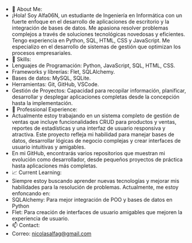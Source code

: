 - 👋 About Me:
- ¡Hola! Soy Alfa06N, un estudiante de Ingeniería en Informática con un fuerte enfoque en el desarrollo de aplicaciones de escritorio y la integración de bases de datos. Me apasiona resolver problemas complejos a través de soluciones tecnológicas novedosas y eficientes. Tengo experiencia en Python, SQL, HTML, CSS y JavaScript. Me especializo en el desarrollo de sistemas de gestión que optimizan los procesos empresariales.
- 🚀 Skills:
- Lenguajes de Programación: Python, JavaScript, SQL, HTML, CSS.
- Frameworks y librerías: Flet, SQLAlchemy.
- Bases de datos: MySQL, SQLite.
- Herramientas: Git, GitHub, VSCode.
- Gestión de Proyectos: Capacidad para recopilar información, planificar, desarrollar y desplegar aplicaciones completas desde la concepción hasta la implementación.
- 💼 Professional Experience:
- Actualmente estoy trabajando en un sistema completo de gestión de ventas que incluye funcionalidades CRUD para productos y ventas, reportes de estadísticas y una interfaz de usuario responsiva y atractiva. Este proyecto refleja mi habilidad para manejar bases de datos, desarrollar lógicas de negocio complejas y crear interfaces de usuario intuitivas y amigables.
- En mi GitHub, encontrarás varios repositorios que muestran mi evolución como desarrollador, desde pequeños proyectos de práctica hasta aplicaciones más completas.
- 📈 Current Learning:
- Siempre estoy buscando aprender nuevas tecnologías y mejorar mis habilidades para la resolución de problemas. Actualmente, me estoy enfoncando en:
- SQLAlchemy: Para mejor integración de POO y bases de datos en Python
- Flet: Para creación de interfaces de usuario amigables que mejoren la experiencia de usuario.
- 📫 Contact:
- Correo: nicolasalfag@gmail.com

<!---
Alfa06N/Alfa06N is a ✨ special ✨ repository because its `README.md` (this file) appears on your GitHub profile.
You can click the Preview link to take a look at your changes.
--->
